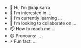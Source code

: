 - 👋 Hi, I’m @rajukarra
- 👀 I’m interested in ...
- 🌱 I’m currently learning ...
- 💞️ I’m looking to collaborate on ...
- 📫 How to reach me ...
- 😄 Pronouns: ...
- ⚡ Fun fact: ...

<!---
rajukarra/rajukarra is a ✨ special ✨ repository because its `README.md` (this file) appears on your GitHub profile.
You can click the Preview link to take a look at your changes.
--->
